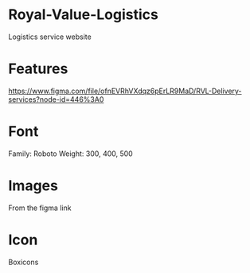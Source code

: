# Royal-Value-Logistics
Logistics service website 

# Features
https://www.figma.com/file/ofnEVRhVXdqz6pErLR9MaD/RVL-Delivery-services?node-id=446%3A0

# Font
Family: Roboto
Weight: 300, 400, 500

# Images
From the figma link

# Icon
Boxicons

